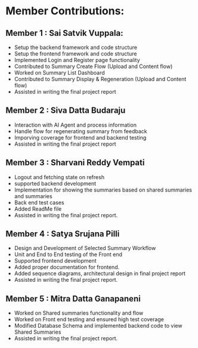 # Member Contributions:

## Member 1 : Sai Satvik Vuppala:
- Setup the backend framework and code structure
- Setup the frontend framework and code structure
- Implemented Login and Register page functionality
- Contributed to Summary Create Flow (Upload and Content flow)
- Worked on Summary List Dashboard
- Contributed to Summary Display & Regeneration (Upload and Content flow)
- Assisted in writing the final project report

## Member 2 : Siva Datta Budaraju
- Interaction with AI Agent and process information
- Handle flow for regenerating summary from feedback
- Imporving coverage for frontend and backend testing
- Assisted in writing the final project report

## Member 3 : Sharvani Reddy Vempati
- Logout and fetching state on refresh
- supported backend development 
- Implementation for showing the summaries based on shared summaries and summaries
- Back end test cases
- Added ReadMe file
- Assisted in writing the final project report.
  
## Member 4 : Satya Srujana Pilli
- ⁠Design and Development of Selected Summary Workflow
- ⁠Unit and End to End testing of the Front end
- ⁠Supported frontend development
- ⁠Added proper documentation for frontend.
- ⁠Added sequence diagrams, architectural design in final project report
- ⁠Assisted in writing the final project report.

## Member 5 : Mitra Datta Ganapaneni
- Worked on Shared summaries functionality and flow
- Worked on Front end testing and ensured high test coverage
- Modified Database Schema and implemented backend code to view Shared Summaries
- Assisted in writing the final project report.
